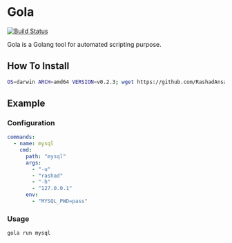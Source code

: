 # Gola

[![Build Status][1]][2]

Gola is a Golang tool for automated scripting purpose.

## How To Install

```bash
OS=darwin ARCH=amd64 VERSION=v0.2.3; wget https://github.com/RashadAnsari/gola/releases/download/$VERSION/gola-$VERSION-$OS-$ARCH && chmod +x gola-$VERSION-$OS-$ARCH && mv gola-$VERSION-$OS-$ARCH gola && mv gola /usr/local/bin
```

## Example

### Configuration

```yaml
commands:
  - name: mysql
    cmd:
      path: "mysql"
      args:
        - "-u"
        - "rashad"
        - "-h"
        - "127.0.0.1"
      env:
        - "MYSQL_PWD=pass"
```

### Usage

```bash
gola run mysql
```

[1]: https://img.shields.io/drone/build/RashadAnsari/gola.svg?style=flat-square&logo=drone
[2]: https://cloud.drone.io/RashadAnsari/gola
